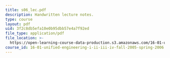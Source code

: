 ```yaml
---
title: s06_lec.pdf
description: Handwritten lecture notes.
type: course
layout: pdf
uid: 3f2c8db5efa10e0b95dbb57e4a7f92ed
file_type: application/pdf
file_location: >-
  https://open-learning-course-data-production.s3.amazonaws.com/16-01-unified-engineering-i-ii-iii-iv-fall-2005-spring-2006/3f2c8db5efa10e0b95dbb57e4a7f92ed_s06_lec.pdf
course_id: 16-01-unified-engineering-i-ii-iii-iv-fall-2005-spring-2006
---
```

